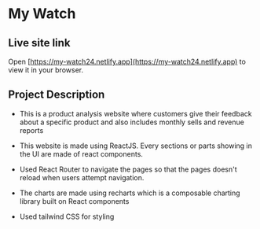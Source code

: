 # My Watch

## Live site link

Open [https://my-watch24.netlify.app](https://my-watch24.netlify.app) to view it in your browser.

## Project Description

- This is a product analysis website where customers give their feedback about a specific product and also includes monthly sells and revenue reports

- This website is made using ReactJS. Every sections or parts showing in the UI are made of react components.

- Used React Router to navigate the pages so that the pages doesn't reload when users attempt navigation.

- The charts are made using recharts which is a composable charting library built on React components

- Used tailwind CSS for styling
